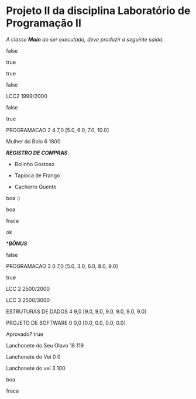 <h1><b>Projeto II da disciplina Laboratório de  Programação II</b></h1>

<i>A classe <b>Main</b> ao ser executada, deve produzir a seguinte saída:</i>

false

true

true

false

LCC2 1999/2000

false

true

PROGRAMACAO 2 4 7,0 [5.0, 6.0, 7.0, 10.0]

Mulher do Bolo 6 1800

***REGISTRO DE COMPRAS***

- Bolinho Gostoso

- Tapioca de Frango

- Cachorro Quente

boa :)

boa

fraca

ok

******BÔNUS*****

false

PROGRAMACAO 3 0 7,0 [5.0, 3.0, 6.0, 8.0, 9.0]

true

LCC 2 2500/2000

LCC 3 2500/3000

ESTRUTURAS DE DADOS 4 9,0 [9.0, 9.0, 9.0, 9.0, 9.0, 9.0]

PROJETO DE SOFTWARE 0 0,0 [0.0, 0.0, 0.0, 0.0]

Aprovado? true

Lanchonete do Seu Olavo 18 119

Lanchonete do Veí 0 0

Lanchonete do veí 3 100

boa

fraca
